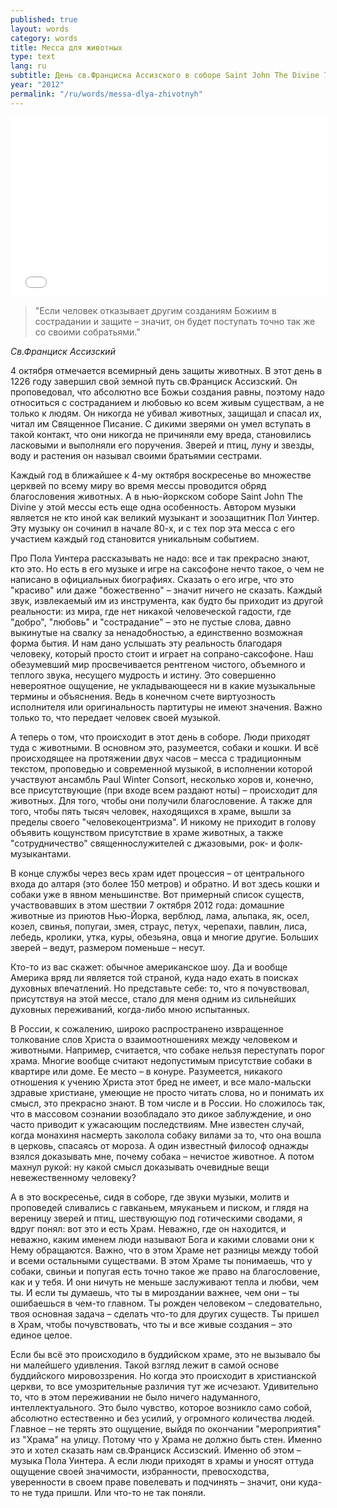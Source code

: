 ```yaml
---
published: true
layout: words
category: words
title: Месса для животных
type: text
lang: ru
subtitle: День св.Франциска Ассизского в соборе Saint John The Divine 7 октября 2012 года
year: "2012"
permalink: "/ru/words/messa-dlya-zhivotnyh"
---
```


<iframe width="510" height="287" src="//www.youtube.com/embed/6vy8UozvNY0" frameborder="0" allowfullscreen></iframe>

> "Если человек отказывает другим созданиям Божиим в сострадании и защите – значит, он будет поступать точно так же со своими собратьями."

_Св.Франциск Ассизский_

4 октября отмечается всемирный день защиты животных. В этот день в 1226 году завершил свой земной путь св.Франциск Ассизский. Он проповедовал, что абсолютно все Божьи создания равны, поэтому надо относиться с состраданием и любовью ко всем живым существам, а не только к людям. Он никогда не убивал животных, защищал и спасал их, читал им Священное Писание. С дикими зверями он умел вступать в такой контакт, что они никогда не причиняли ему вреда, становились ласковыми и выполняли его поручения. Зверей и птиц, луну и звезды, воду и растения он называл своими братьямии сестрами.

Каждый год в ближайшее к 4-му октября воскресенье во множестве церквей по всему миру во время мессы проводится обряд благословения животных. А в нью-йоркском соборе Saint John The Divine у этой мессы есть еще одна особенность. Автором музыки является не кто иной как великий музыкант и зоозащитник Пол Уинтер. Эту музыку он сочинил в начале 80-х, и с тех пор эта месса с его участием каждый год становится уникальным событием.

Про Пола Уинтера рассказывать не надо: все и так прекрасно знают, кто это. Но есть в его музыке и игре на саксофоне нечто такое, о чем не написано в официальных биографиях. Сказать о его игре, что это "красиво" или даже "божественно" – значит ничего не сказать. Каждый звук, извлекаемый им из инструмента, как будто бы приходит из другой реальности: из мира, где нет никакой человеческой гадости, где "добро", "любовь" и "сострадание" – это не пустые слова, давно выкинутые на свалку за ненадобностью, а единственно возможная форма бытия. И нам дано услышать эту реальность благодаря человеку, который просто стоит и играет на сопрано-саксофоне. Наш обезумевший мир просвечивается рентгеном чистого, объемного и теплого звука, несущего мудрость и истину. Это совершенно невероятное ощущение, не укладывающееся ни в какие музыкальные термины и объяснения. Ведь в конечном счете виртуозность исполнителя или оригинальность партитуры не имеют значения. Важно только то, что передает человек своей музыкой.

А теперь о том, что происходит в этот день в соборе. Люди приходят туда с животными. В основном это, разумеется, собаки и кошки. И всё происходящее на протяжении двух часов – месса с традиционным текстом, проповедью и современной музыкой, в исполнении которой участвуют ансамбль Paul Winter Consort, несколько хоров и, конечно, все присутствующие (при входе всем раздают ноты) – происходит для животных. Для того, чтобы они получили благословение. А также для того, чтобы пять тысяч человек, находящихся в храме, вышли за пределы своего "человекоцентризма". И никому не приходит в голову объявить кощунством присутствие в храме животных, а также "сотрудничество" священнослужителей с джазовыми, рок- и фолк-музыкантами.

В конце службы через весь храм идет процессия – от центрального входа до алтаря (это более 150 метров) и обратно. И вот здесь кошки и собаки уже в явном меньшинстве. Вот примерный список существ, участвовавших в этом шествии 7 октября 2012 года: домашние животные из приютов Нью-Йорка, верблюд, лама, альпака, як, осел, козел, свинья, попугаи, змея, страус, петух, черепахи, павлин, лиса, лебедь, кролики, утка, куры, обезьяна, овца и многие другие. Больших зверей – ведут, размером поменьше – несут.

Кто-то из вас скажет: обычное американское шоу. Да и вообще Америка вряд ли является той страной, куда надо ехать в поисках духовных впечатлений. Но представьте себе: то, что я почувствовал, присутствуя на этой мессе, стало для меня одним из сильнейших духовных переживаний, когда-либо мною испытанных.

В России, к сожалению, широко распространено извращенное толкование слов Христа о взаимоотношениях между человеком и животными. Например, считается, что собаке нельзя переступать порог храма. Многие вообще считают недопустимым присутствие собаки в квартире или доме. Ее место – в конуре. Разумеется, никакого отношения к учению Христа этот бред не имеет, и все мало-мальски здравые христиане, умеющие не просто читать слова, но и понимать их смысл, это прекрасно знают. В том числе и в России. Но сложилось так, что в массовом сознании возобладало это дикое заблуждение, и оно часто приводит к ужасающим последствиям. Мне известен случай, когда монахиня насмерть заколола собаку вилами за то, что она вошла в церковь, спасаясь от мороза. А один известный философ однажды взялся доказывать мне, почему собака – нечистое животное. А потом махнул рукой: ну какой смысл доказывать очевидные вещи невежественному человеку?

А в это воскресенье, сидя в соборе, где звуки музыки, молитв и проповедей сливались с гавканьем, мяуканьем и писком, и глядя на вереницу зверей и птиц, шествующую под готическими сводами, я вдруг понял: вот это и есть Храм. Неважно, где он находится, и неважно, каким именем люди называют Бога и какими словами они к Нему обращаются. Важно, что в этом Храме нет разницы между тобой и всеми остальными существами. В этом Храме ты понимаешь, что у собаки, свиньи и попугая есть точно такое же право на благословение, как и у тебя. И они ничуть не меньше заслуживают тепла и любви, чем ты. И если ты думаешь, что ты в мироздании важнее, чем они – ты ошибаешься в чем-то главном. Ты рожден человеком – следовательно, твоя основная задача – сделать что-то для других существ. Ты пришел в Храм, чтобы почувствовать, что ты и все живые создания – это единое целое.

Если бы всё это происходило в буддийском храме, это не вызывало бы ни малейшего удивления. Такой взгляд лежит в самой основе буддийского мировоззрения. Но когда это происходит в христианской церкви, то все умозрительные различия тут же исчезают. Удивительно то, что в этом переживании не было ничего надуманного, интеллектуального. Это было чувство, которое возникло само собой, абсолютно естественно и без усилий, у огромного количества людей. Главное – не терять это ощущение, выйдя по окончании "мероприятия" из "Храма" на улицу. Потому что у Храма не должно быть стен. Именно это и хотел сказать нам св.Франциск Ассизский. Именно об этом – музыка Пола Уинтера. А если люди приходят в храмы и уносят оттуда ощущение своей значимости, избранности, превосходства, уверенности в своем праве повелевать и подчинять – значит, они куда-то не туда пришли. Или что-то не так поняли.